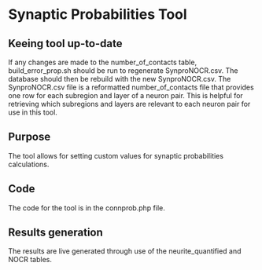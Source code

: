 Synaptic Probabilities Tool
===========================

## Keeing tool up-to-date
If any changes are made to the number_of_contacts table, build_error_prop.sh should be run to regenerate SynproNOCR.csv. The database should then be rebuild with the new SynproNOCR.csv. The SynproNOCR.csv file is a reformatted number_of_contacts file that provides one row for each subregion and layer of a neuron pair. This is helpful for retrieving which subregions and layers are relevant to each neuron pair for use in this tool.

## Purpose
The tool allows for setting custom values for synaptic probabilities calculations.

## Code
The code for the tool is in the connprob.php file.

## Results generation
The results are live generated through use of the neurite_quantified and NOCR tables.